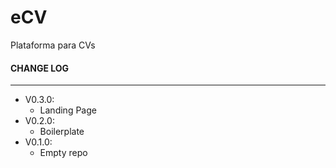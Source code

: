 # eCV
Plataforma para CVs

#### CHANGE LOG
***
* V0.3.0:
  * Landing Page
* V0.2.0:
  * Boilerplate
* V0.1.0:
  * Empty repo